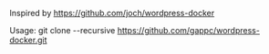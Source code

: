 Inspired by https://github.com/joch/wordpress-docker

Usage: git clone --recursive https://github.com/gappc/wordpress-docker.git
